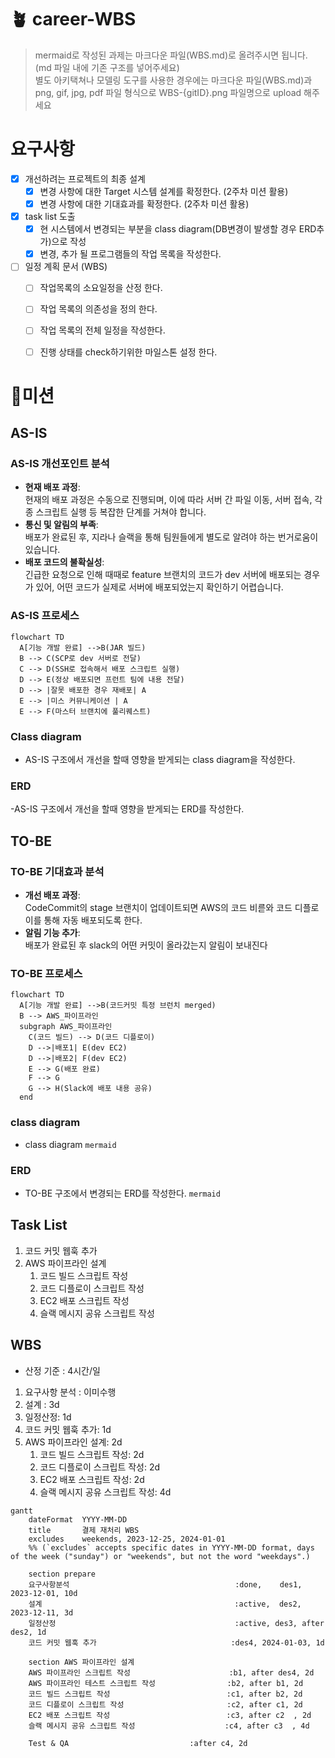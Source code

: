 
# 🪴 career-WBS
> mermaid로 작성된 과제는 마크다운 파일(WBS.md)로 올려주시면 됩니다. (md 파일 내에 기존 구조를 넣어주세요) <br>
> 별도 아키택쳐나 모델링 도구를 사용한 경우에는 마크다운 파일(WBS.md)과 png, gif, jpg, pdf 파일 형식으로 WBS-{gitID}.png 파일명으로 upload 해주세요
# 요구사항
- [x] 개선하려는 프로젝트의 최종 설계
    - [x] 변경 사항에 대한 Target 시스템 설계를 확정한다. (2주차 미션 활용)
    - [x] 변경 사항에 대한 기대효과를 확정한다. (2주차 미션 활용)
- [x] task list 도출
    - [x] 현 시스템에서 변경되는 부분을 class diagram(DB변경이 발생할 경우 ERD추가)으로 작성
    - [x] 변경, 추가 될 프로그램들의 작업 목록을 작성한다.
- [ ] 일정 계획 문서 (WBS)
  - [ ] 작업목록의 소요일정을 산정 한다.
  - [ ] 작업 목록의 의존성을 정의 한다.
  - [ ] 작업 목록의 전체 일정을 작성한다.
  - [ ] 진행 상태를 check하기위한 마일스톤 설정 한다.


# 🚀미션
## AS-IS
### AS-IS 개선포인트 분석

- __현재 배포 과정__:\
  현재의 배포 과정은 수동으로 진행되며, 이에 따라 서버 간 파일 이동, 서버 접속, 각종 스크립트 실행 등 복잡한 단계를 거쳐야 합니다.
- __통신 및 알림의 부족__:\
  배포가 완료된 후, 지라나 슬랙을 통해 팀원들에게 별도로 알려야 하는 번거로움이 있습니다.
- __배포 코드의 불확실성__:\
  긴급한 요청으로 인해 때때로 feature 브랜치의 코드가 dev 서버에 배포되는 경우가 있어, 어떤 코드가 실제로 서버에 배포되었는지 확인하기 어렵습니다.

### AS-IS 프로세스

```mermaid
flowchart TD
  A[기능 개발 완료] -->B(JAR 빌드)
  B --> C(SCP로 dev 서버로 전달)
  C --> D(SSH로 접속해서 배포 스크립트 실행)
  D --> E(정상 배포되면 프런트 팀에 내용 전달)
  D --> |잘못 배포한 경우 재배포| A
  E --> |미스 커뮤니케이션 | A
  E --> F(마스터 브랜치에 풀리퀘스트)
```

### Class diagram
- AS-IS 구조에서 개선을 할때 영향을 받게되는 class diagram을 작성한다.

### ERD
-AS-IS 구조에서 개선을 할때 영향을 받게되는 ERD를 작성한다.

## TO-BE 
### TO-BE 기대효과 분석

- __개선 배포 과정__:\
CodeCommit의 stage 브랜치이 업데이트되면 AWS의 코드 비륻와 코드 디플로이를 통해 자동 배포되도록 한다. 
- __알림 기능 추가__:\
  배포가 완료된 후 slack의 어떤 커밋이 올라갔는지 알림이 보내진다

### TO-BE 프로세스

```mermaid
flowchart TD
  A[기능 개발 완료] -->B(코드커밋 특정 브런치 merged)
  B --> AWS_파이프라인
  subgraph AWS_파이프라인
    C(코드 빌드) --> D(코드 디플로이)
    D -->|배포1| E(dev EC2)
    D -->|배포2| F(dev EC2)
    E --> G(배포 완료)
    F --> G
    G --> H(Slack에 배포 내용 공유)
  end
```

### class diagram
- class diagram
```mermaid```
    

### ERD
- TO-BE 구조에서 변경되는 ERD를 작성한다.
```mermaid```

## Task List
1. 코드 커밋 웹훅 추가
2. AWS 파이프라인 설계
    1. 코드 빌드 스크립트 작성
    2. 코드 디플로이 스크립트 작성
    3. EC2 배포 스크립트 작성
    4. 슬랙 메시지 공유 스크립트 작성

## WBS

- 산정 기준 : 4시간/일

1. 요구사항 분석 : 이미수행
2. 설계 : 3d
3. 일정산정: 1d
4. 코드 커밋 웹훅 추가: 1d
5. AWS 파이프라인 설계: 2d
    1. 코드 빌드 스크립트 작성: 2d
    2. 코드 디플로이 스크립트 작성: 2d
    3. EC2 배포 스크립트 작성: 2d
    4. 슬랙 메시지 공유 스크립트 작성: 4d

```mermaid
gantt
    dateFormat  YYYY-MM-DD
    title       결제 재처리 WBS
    excludes    weekends, 2023-12-25, 2024-01-01
    %% (`excludes` accepts specific dates in YYYY-MM-DD format, days of the week ("sunday") or "weekends", but not the word "weekdays".)

    section prepare
    요구사항분석                                     :done,    des1, 2023-12-01, 10d
    설계                                           :active,  des2, 2023-12-11, 3d
    일정산정                                        :active, des3, after des2, 1d
    코드 커밋 웹훅 추가                              :des4, 2024-01-03, 1d

    section AWS 파이프라인 설계
    AWS 파이프라인 스크립트 작성                      :b1, after des4, 2d
    AWS 파이프라인 테스트 스크립트 작성                :b2, after b1, 2d
    코드 빌드 스크립트 작성                          :c1, after b2, 2d
    코드 디플로이 스크립트 작성                       :c2, after c1, 2d
    EC2 배포 스크립트 작성                          :c3, after c2  , 2d
    슬랙 메시지 공유 스크립트 작성                    :c4, after c3  , 4d

    Test & QA                           :after c4, 2d

```

